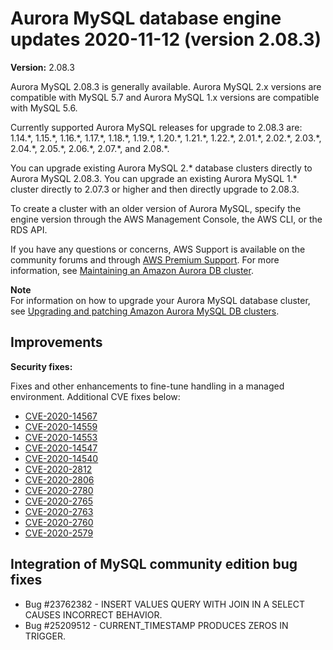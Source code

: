 # Aurora MySQL database engine updates 2020\-11\-12 \(version 2\.08\.3\)<a name="AuroraMySQL.Updates.2083"></a>

**Version:** 2\.08\.3

Aurora MySQL 2\.08\.3 is generally available\. Aurora MySQL 2\.x versions are compatible with MySQL 5\.7 and Aurora MySQL 1\.x versions are compatible with MySQL 5\.6\.

 Currently supported Aurora MySQL releases for upgrade to 2\.08\.3 are: 1\.14\.\*, 1\.15\.\*, 1\.16\.\*, 1\.17\.\*, 1\.18\.\*, 1\.19\.\*, 1\.20\.\*, 1\.21\.\*, 1\.22\.\*, 2\.01\.\*, 2\.02\.\*, 2\.03\.\*, 2\.04\.\*, 2\.05\.\*, 2\.06\.\*, 2\.07\.\*, and 2\.08\.\*\. 

 You can upgrade existing Aurora MySQL 2\.\* database clusters directly to Aurora MySQL 2\.08\.3\. You can upgrade an existing Aurora MySQL 1\.\* cluster directly to 2\.07\.3 or higher and then directly upgrade to 2\.08\.3\. 

 To create a cluster with an older version of Aurora MySQL, specify the engine version through the AWS Management Console, the AWS CLI, or the RDS API\. 

If you have any questions or concerns, AWS Support is available on the community forums and through [AWS Premium Support](http://aws.amazon.com/support)\. For more information, see [Maintaining an Amazon Aurora DB cluster](USER_UpgradeDBInstance.Maintenance.md)\.

**Note**  
For information on how to upgrade your Aurora MySQL database cluster, see [Upgrading and patching Amazon Aurora MySQL DB clusters](AuroraMySQL.Updates.Patching.md)\.

## Improvements<a name="AuroraMySQL.Updates.2083.Improvements"></a>

 **Security fixes:** 

 Fixes and other enhancements to fine\-tune handling in a managed environment\. Additional CVE fixes below: 
+ [CVE\-2020\-14567](https://cve.mitre.org/cgi-bin/cvename.cgi?name=CVE-2020-14567)
+ [CVE\-2020\-14559](https://cve.mitre.org/cgi-bin/cvename.cgi?name=CVE-2020-14559)
+ [CVE\-2020\-14553](https://cve.mitre.org/cgi-bin/cvename.cgi?name=CVE-2020-14553)
+ [CVE\-2020\-14547](https://cve.mitre.org/cgi-bin/cvename.cgi?name=CVE-2020-14547)
+ [CVE\-2020\-14540](https://cve.mitre.org/cgi-bin/cvename.cgi?name=CVE-2020-14540)
+ [CVE\-2020\-2812](https://cve.mitre.org/cgi-bin/cvename.cgi?name=CVE-2020-2812)
+ [CVE\-2020\-2806](https://cve.mitre.org/cgi-bin/cvename.cgi?name=CVE-2020-2806)
+ [CVE\-2020\-2780](https://cve.mitre.org/cgi-bin/cvename.cgi?name=CVE-2020-2780)
+ [CVE\-2020\-2765](https://cve.mitre.org/cgi-bin/cvename.cgi?name=CVE-2020-2765)
+ [CVE\-2020\-2763](https://cve.mitre.org/cgi-bin/cvename.cgi?name=CVE-2020-2763)
+ [CVE\-2020\-2760](https://cve.mitre.org/cgi-bin/cvename.cgi?name=CVE-2020-2760)
+ [CVE\-2020\-2579](https://cve.mitre.org/cgi-bin/cvename.cgi?name=CVE-2020-2579)

## Integration of MySQL community edition bug fixes<a name="AuroraMySQL.Updates.2083.Patches"></a>
+  Bug \#23762382 \- INSERT VALUES QUERY WITH JOIN IN A SELECT CAUSES INCORRECT BEHAVIOR\. 
+  Bug \#25209512 \- CURRENT\_TIMESTAMP PRODUCES ZEROS IN TRIGGER\. 